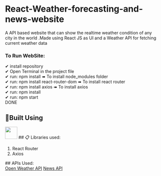 # React-Weather-forecasting-and-news-website
A API based website that can show the realtime weather condition of any city in the world .Made using React JS as UI and a Weather API for fetching current weather data
### To Run WebSite:
✔ install repository</br>
✔ Open Terminal in the project file</br>
✔ run: npm install   ➠ To install node_modules folder</br>
✔ run: npm install react-router-dom   ➠ To install react router</br>
✔ run: npm install axios ➠ To install axios</br>
✔ run: npm install</br>
✔ run: npm start</br>
DONE </br>

## 🔨Built Using
<img height="40" src="https://cdn0.iconfinder.com/data/icons/logos-brands-in-colors/128/react-1024.png" />
## 📋 Libraries used:
<ol>
<li>React Router</li>
<li>Axios</li>
</ol>
## APIs Used:
</br><a href="https://openweathermap.org/">Open Weather API</a>
<a href="https://newsapi.org/">News API</a>
